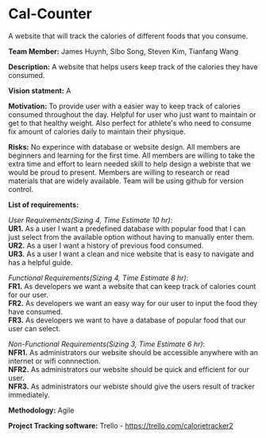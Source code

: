 # Cal-Counter
A website that will track the calories of different foods that you consume. 

**Team Member:**
James Huynh,
Sibo Song,
Steven Kim,
Tianfang Wang

**Description:** 
A website that helps users keep track of the calories they have consumed.

**Vision statment:**
A 

**Motivation:**
To provide user with a easier way to keep track of calories consumed throughout the day.
Helpful for user who just want to maintain or get to that healthy weight. Also perfect for 
athlete's who need to consume fix amount of calories daily to maintain their physique.

**Risks:**
No experince with database or website design. All members are beginners and
learning for the first time. All members are willing to take the extra time and effort to
learn needed skill to help design a webiste that we would be proud to present. Members are
willing to research or read materials that are widely available. Team will be using github 
for version control.

**List of requirements:**

*User Requirements(Sizing 4, Time Estimate 10 hr)*:    
  **UR1.** As a user I want a predefined database with popular food that I can just select from the available
           option without having to manually enter them.  
  **UR2.** As a user I want a history of previous food consumed.    
  **UR3.** As a user I want a clean and nice website that is easy to navigate and has a helpful guide.  

*Functional Requirements(Sizing 4, Time Estimate 8 hr)*:  
**FR1.** As developers we want a website that can keep track of calories count for our user.  
**FR2.** As developers we want an easy way for our user to input the food they have consumed.  
**FR3.** As developers we want to have a database of popular food that our user can select.

*Non-Functional Requirements(Sizing 3, Time Estimate 6 hr)*:  
**NFR1.** As administrators our website should be accessible anywhere with an internet or wifi connnection.  
**NFR2.** As administrators our website should be quick and efficient for our user.  
**NFR3.** As administrators our webiste should give the users result of tracker immediately. 

**Methodology:**
Agile

**Project Tracking software:**
Trello - https://trello.com/calorietracker2



